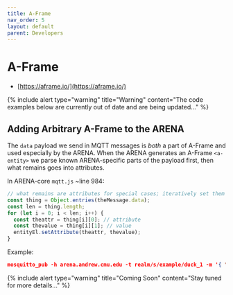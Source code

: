 ```yaml
---
title: A-Frame
nav_order: 5
layout: default
parent: Developers
---
```


# A-Frame
- [https://aframe.io/](https://aframe.io/)

{% include alert type="warning" title="Warning" content="The code examples below are currently out of date and are being updated..." %}

## Adding Arbitrary A-Frame to the ARENA

The `data` payload we send in MQTT messages is _both_ a part of A-Frame and used especially by the ARENA. When the ARENA generates an A-Frame `<a-entity>` we parse known ARENA-specific parts of the payload first, then what remains goes into attributes.

In ARENA-core `mqtt.js` ~line 984:

```javascript
// what remains are attributes for special cases; iteratively set them
const thing = Object.entries(theMessage.data);
const len = thing.length;
for (let i = 0; i < len; i++) {
  const theattr = thing[i][0]; // attribute
  const thevalue = thing[i][1]; // value
  entityEl.setAttribute(theattr, thevalue);
}
```

Example:

```json
mosquitto_pub -h arena.andrew.cmu.edu -t realm/s/example/duck_1 -m '{ "object_id" : "duck_1", "action": "update", "type": "object", "data": { "animation": { "property": "rotation", "to": "0 360 0", "loop": true, "dur": 10000 } } }'
```

{% include alert type="warning" title="Coming Soon" content="Stay tuned for more details..." %}
